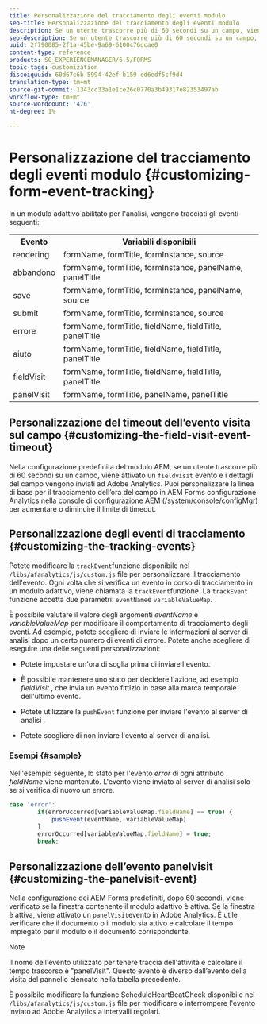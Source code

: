 ```yaml
---
title: Personalizzazione del tracciamento degli eventi modulo
seo-title: Personalizzazione del tracciamento degli eventi modulo
description: Se un utente trascorre più di 60 secondi su un campo, viene attivato un evento field visit e i dettagli del campo vengono inviati ad Adobe SiteCatalyst.
seo-description: Se un utente trascorre più di 60 secondi su un campo, viene attivato un evento field visit e i dettagli del campo vengono inviati ad Adobe SiteCatalyst.
uuid: 2f790085-2f1a-45be-9a69-6100c76dcae0
content-type: reference
products: SG_EXPERIENCEMANAGER/6.5/FORMS
topic-tags: customization
discoiquuid: 60d67c6b-5994-42ef-b159-ed6edf5cf9d4
translation-type: tm+mt
source-git-commit: 1343cc33a1e1ce26c0770a3b49317e82353497ab
workflow-type: tm+mt
source-wordcount: '476'
ht-degree: 1%

---
```



# Personalizzazione del tracciamento degli eventi modulo {#customizing-form-event-tracking}

In un modulo adattivo abilitato per l&#39;analisi, vengono tracciati gli eventi seguenti:

<table>
 <tbody>
  <tr>
   <th>Evento</th>
   <th>Variabili disponibili</th>
  </tr>
  <tr>
   <td>rendering</td>
   <td>formName, formTitle, formInstance, source</td>
  </tr>
  <tr>
   <td>abbandono</td>
   <td>formName, formTitle, formInstance, panelName, panelTitle</td>
  </tr>
  <tr>
   <td>save</td>
   <td>formName, formTitle, formInstance, panelName, source</td>
  </tr>
  <tr>
   <td>submit</td>
   <td>formName, formTitle, formInstance, source</td>
  </tr>
  <tr>
   <td>errore</td>
   <td>formName, formTitle, fieldName, fieldTitle, panelTitle</td>
  </tr>
  <tr>
   <td>aiuto</td>
   <td>formName, formTitle, fieldName, fieldTitle, panelTitle</td>
  </tr>
  <tr>
   <td>fieldVisit</td>
   <td>formName, formTitle, fieldName, fieldTitle, panelTitle<br /> </td>
  </tr>
  <tr>
   <td>panelVisit</td>
   <td>formName, formTitle, panelName, panelTitle</td>
  </tr>
 </tbody>
</table>

## Personalizzazione del timeout dell’evento visita sul campo {#customizing-the-field-visit-event-timeout}

Nella configurazione predefinita del modulo AEM, se un utente trascorre più di 60 secondi su un campo, viene attivato un `fieldvisit` evento e i dettagli del campo vengono inviati ad Adobe  Analytics. Puoi personalizzare la linea di base per il tracciamento dell’ora del campo in AEM Forms  configurazione Analytics nella console di configurazione AEM (/system/console/configMgr) per aumentare o diminuire il limite di timeout.

## Personalizzazione degli eventi di tracciamento {#customizing-the-tracking-events}

Potete modificare la `trackEvent`funzione disponibile nel `/libs/afanalytics/js/custom.js` file per personalizzare il tracciamento dell&#39;evento. Ogni volta che si verifica un evento in corso di tracciamento in un modulo adattivo, viene chiamata la `trackEvent`funzione. La `trackEvent` funzione accetta due parametri: `eventName`e `variableValueMap`.

È possibile valutare il valore degli argomenti *eventName* e *variableValueMap* per modificare il comportamento di tracciamento degli eventi. Ad esempio, potete scegliere di inviare le informazioni al server di analisi dopo un certo numero di eventi di errore. Potete anche scegliere di eseguire una delle seguenti personalizzazioni:

* Potete impostare un&#39;ora di soglia prima di inviare l&#39;evento.
* È possibile mantenere uno stato per decidere l&#39;azione, ad esempio *fieldVisit* , che invia un evento fittizio in base alla marca temporale dell&#39;ultimo evento.
* Potete utilizzare la `pushEvent` funzione per inviare l&#39;evento al server di analisi *.*

* Potete scegliere di non inviare l&#39;evento al server di analisi.

### Esempi {#sample}

Nell&#39;esempio seguente, lo stato per l&#39;evento *error* di ogni attributo *fieldName* viene mantenuto. L&#39;evento viene inviato al server di analisi solo se si verifica di nuovo un errore.

```javascript
case 'error':
        if(errorOccurred[variableValueMap.fieldName] == true) {
            pushEvent(eventName, variableValueMap)
        }
        errorOccurred[variableValueMap.fieldName] = true;
        break;
```

## Personalizzazione dell’evento panelvisit {#customizing-the-panelvisit-event}

Nella configurazione dei AEM Forms predefiniti, dopo 60 secondi, viene verificato se la finestra contenente il modulo adattivo è attiva. Se la finestra è attiva, viene attivato un `panelVisit`evento in Adobe  Analytics. È utile verificare che il documento o il modulo sia attivo e calcolare il tempo impiegato per il modulo o il documento corrispondente.

>[!NOTE]
>
>Il nome dell&#39;evento utilizzato per tenere traccia dell&#39;attività e calcolare il tempo trascorso è &quot;panelVisit&quot;. Questo evento è diverso dall’evento della visita del pannello elencato nella tabella precedente.

È possibile modificare la funzione ScheduleHeartBeatCheck disponibile nel `/libs/afanalytics/js/custom.js` file per modificare o interrompere l&#39;evento inviato ad Adobe  Analytics a intervalli regolari.
